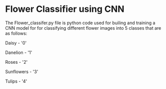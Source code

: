 Flower Classifier using CNN
==================================================================

The Flower_classifer.py file is python code used for builing and training a CNN model for
for classifying different flower images into 5 classes that are as follows:

Daisy - '0'

Danelion - '1'

Roses - '2'

Sunflowers - '3'

Tulips - '4'

